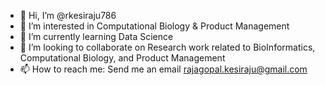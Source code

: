 - 👋 Hi, I’m @rkesiraju786
- 👀 I’m interested in Computational Biology & Product Management
- 🌱 I’m currently learning Data Science
- 💞️ I’m looking to collaborate on Research work related to BioInformatics, Computational Biology, and Product Management
- 📫 How to reach me: Send me an email rajagopal.kesiraju@gmail.com

<!---
rkesiraju786/rkesiraju786 is a ✨ special ✨ repository because its `README.md` (this file) appears on your GitHub profile.
You can click the Preview link to take a look at your changes.
--->
